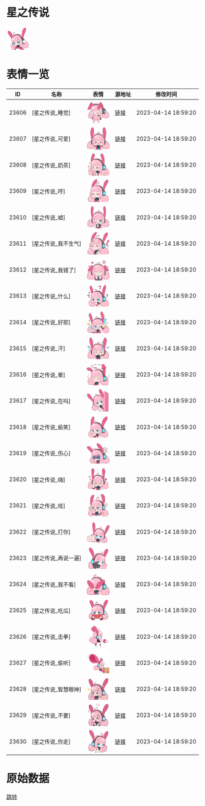# 星之传说

<img src="./cover.png" height="60" alt="cover" />

# 表情一览

|ID|名称|表情|源地址|修改时间|
|----|----|----|----|----|
|23606|[星之传说_睡觉]|<img src="./pic/023606_%5B星之传说_睡觉%5D.png" height="60" alt="睡觉"/>|[链接](https://i0.hdslb.com/bfs/garb/7a8fd8b9513af71488a62d72d6a1018d975feeb0.png)|2023-04-14 18:59:20|
|23607|[星之传说_可爱]|<img src="./pic/023607_%5B星之传说_可爱%5D.png" height="60" alt="可爱"/>|[链接](https://i0.hdslb.com/bfs/garb/2c992a70112df9298438ccc8d7c66b9133cf7631.png)|2023-04-14 18:59:20|
|23608|[星之传说_奶茶]|<img src="./pic/023608_%5B星之传说_奶茶%5D.png" height="60" alt="奶茶"/>|[链接](https://i0.hdslb.com/bfs/garb/f03337802f0feee4bfdf1053954d1574308de471.png)|2023-04-14 18:59:20|
|23609|[星之传说_哼]|<img src="./pic/023609_%5B星之传说_哼%5D.png" height="60" alt="哼"/>|[链接](https://i0.hdslb.com/bfs/garb/63befdb34ca21e53c40ee08ffceea0483b91cc15.png)|2023-04-14 18:59:20|
|23610|[星之传说_嘘]|<img src="./pic/023610_%5B星之传说_嘘%5D.png" height="60" alt="嘘"/>|[链接](https://i0.hdslb.com/bfs/garb/2a80b6d43aafaaa9408d887f725e8635e89da4cf.png)|2023-04-14 18:59:20|
|23611|[星之传说_我不生气]|<img src="./pic/023611_%5B星之传说_我不生气%5D.png" height="60" alt="我不生气"/>|[链接](https://i0.hdslb.com/bfs/garb/a8582a421a2230d95b9ca735a5cde358dea8d659.png)|2023-04-14 18:59:20|
|23612|[星之传说_我错了]|<img src="./pic/023612_%5B星之传说_我错了%5D.png" height="60" alt="我错了"/>|[链接](https://i0.hdslb.com/bfs/garb/c0d9f574e961b2de6451504fb0b1d12c5a13db66.png)|2023-04-14 18:59:20|
|23613|[星之传说_什么]|<img src="./pic/023613_%5B星之传说_什么%5D.png" height="60" alt="什么"/>|[链接](https://i0.hdslb.com/bfs/garb/b55d2cfeb1916a915125570be519a7db7c44fd3b.png)|2023-04-14 18:59:20|
|23614|[星之传说_好耶]|<img src="./pic/023614_%5B星之传说_好耶%5D.png" height="60" alt="好耶"/>|[链接](https://i0.hdslb.com/bfs/garb/f4b48b22199305be889faba2a87e95d2124bba16.png)|2023-04-14 18:59:20|
|23615|[星之传说_汗]|<img src="./pic/023615_%5B星之传说_汗%5D.png" height="60" alt="汗"/>|[链接](https://i0.hdslb.com/bfs/garb/9051c44fb99019abe94f99b2743834761cc6e9c5.png)|2023-04-14 18:59:20|
|23616|[星之传说_晕]|<img src="./pic/023616_%5B星之传说_晕%5D.png" height="60" alt="晕"/>|[链接](https://i0.hdslb.com/bfs/garb/37c38cd18e6342d0f6ecb9897f4bc6c9593d1219.png)|2023-04-14 18:59:20|
|23617|[星之传说_在吗]|<img src="./pic/023617_%5B星之传说_在吗%5D.png" height="60" alt="在吗"/>|[链接](https://i0.hdslb.com/bfs/garb/6072416acd339e4f7bb91026931f3e7976e1594f.png)|2023-04-14 18:59:20|
|23618|[星之传说_偷笑]|<img src="./pic/023618_%5B星之传说_偷笑%5D.png" height="60" alt="偷笑"/>|[链接](https://i0.hdslb.com/bfs/garb/5c35085503e4514e56b6c79c99c2f2731bd068f4.png)|2023-04-14 18:59:20|
|23619|[星之传说_伤心]|<img src="./pic/023619_%5B星之传说_伤心%5D.png" height="60" alt="伤心"/>|[链接](https://i0.hdslb.com/bfs/garb/ec3fc003cb1483f0efcef1d37d1973a0fc1bf046.png)|2023-04-14 18:59:20|
|23620|[星之传说_嗨]|<img src="./pic/023620_%5B星之传说_嗨%5D.png" height="60" alt="嗨"/>|[链接](https://i0.hdslb.com/bfs/garb/8249cc3d510dc1b380c45981c4ccc3953ed29fed.png)|2023-04-14 18:59:20|
|23621|[星之传说_哇]|<img src="./pic/023621_%5B星之传说_哇%5D.png" height="60" alt="哇"/>|[链接](https://i0.hdslb.com/bfs/garb/07212c858261a9c76902e89cd87dfadd5bcc0bdb.png)|2023-04-14 18:59:20|
|23622|[星之传说_打你]|<img src="./pic/023622_%5B星之传说_打你%5D.png" height="60" alt="打你"/>|[链接](https://i0.hdslb.com/bfs/garb/6a12c02fff31de1e472612a227a9121b809dfac1.png)|2023-04-14 18:59:20|
|23623|[星之传说_再说一遍]|<img src="./pic/023623_%5B星之传说_再说一遍%5D.png" height="60" alt="再说一遍"/>|[链接](https://i0.hdslb.com/bfs/garb/2b167ccb1c1787141159a0f5f3076dbc8b1652b0.png)|2023-04-14 18:59:20|
|23624|[星之传说_我不看]|<img src="./pic/023624_%5B星之传说_我不看%5D.png" height="60" alt="我不看"/>|[链接](https://i0.hdslb.com/bfs/garb/4939a8836ef13902cdb53822350356323d20f8d1.png)|2023-04-14 18:59:20|
|23625|[星之传说_吃瓜]|<img src="./pic/023625_%5B星之传说_吃瓜%5D.png" height="60" alt="吃瓜"/>|[链接](https://i0.hdslb.com/bfs/garb/cf58e03396b3fba6f1a6f14091cca86a0263f68f.png)|2023-04-14 18:59:20|
|23626|[星之传说_击拳]|<img src="./pic/023626_%5B星之传说_击拳%5D.png" height="60" alt="击拳"/>|[链接](https://i0.hdslb.com/bfs/garb/a508ac15edf2e411a83010b129165cee0d06617b.png)|2023-04-14 18:59:20|
|23627|[星之传说_偷听]|<img src="./pic/023627_%5B星之传说_偷听%5D.png" height="60" alt="偷听"/>|[链接](https://i0.hdslb.com/bfs/garb/244923d7ec6b8466001ebad79c26d93a630a6546.png)|2023-04-14 18:59:20|
|23628|[星之传说_智慧眼神]|<img src="./pic/023628_%5B星之传说_智慧眼神%5D.png" height="60" alt="智慧眼神"/>|[链接](https://i0.hdslb.com/bfs/garb/c69b38f5d6306535c5324d34f7de6f45c4aa846f.png)|2023-04-14 18:59:20|
|23629|[星之传说_不要]|<img src="./pic/023629_%5B星之传说_不要%5D.png" height="60" alt="不要"/>|[链接](https://i0.hdslb.com/bfs/garb/d2dd8a26b35f2a7acb91803426acde736916b251.png)|2023-04-14 18:59:20|
|23630|[星之传说_你走]|<img src="./pic/023630_%5B星之传说_你走%5D.png" height="60" alt="你走"/>|[链接](https://i0.hdslb.com/bfs/garb/39984999b69ba59d989da1cca778871f5b828a56.png)|2023-04-14 18:59:20|

# 原始数据

[跳转](./raw.json)

